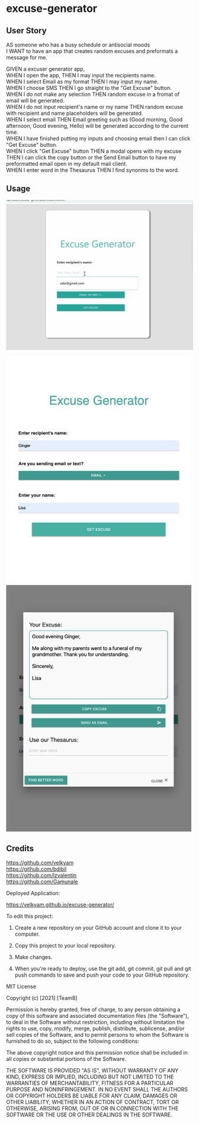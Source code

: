 # excuse-generator

## User Story 
AS someone who has a busy schedule or antisocial moods<br>
I WANT to have an app that creates random excuses and preformats a message for me.<br>

GIVEN a excuser generator app,<br>
WHEN I open the app, THEN I may input the recipients name. <br>
WHEN I select Email as my format THEN I may input my name.<br>
WHEN I choose SMS THEN I go straight to the "Get Excuse" button.<br>
WHEN I do not make any selection THEN random excuse in a fromat of email will be generated.<br>
WHEN I do not input recipient's name or my name THEN random excuse with recipient and name placeholders will be generated.<br>
WHEN I select email THEN Email greeting such as (Good morning, Good afternoon, Good evening, Hello) will be generated according to the current time.<br>
WHEN I have finished putting my inputs and choosing email then I can click "Get Excuse" button. <br>
WHEN I click "Get Excuse" button THEN a modal opens with my excuse THEN I can click the copy button or the Send Email button to have my preformatted email open in my default mail client. <br>
WHEN I enter word in the Thesaurus THEN I find synonms to the word. <br>

## Usage

![app](assets/images/firstgif.gif)


<img src="assets/images/screen2.png" alt="home_screenshot" width="500"/>
<img src="assets/images/screen3.png" alt="modal_screenshot" width="500"/>    


## Credits 
https://github.com/velkyam<br>
https://github.com/bdibil<br>
https://github.com/lzvalentin<br>
https://github.com/Gamunale<br>


Deployed Application:

https://velkyam.github.io/excuse-generator/



To edit this project:

1. Create a new repository on your GitHub account and clone it to your computer.

2. Copy this project to your local repository.

3. Make changes.

4. When you're ready to deploy, use the git add, git commit, git pull and git push commands to save and push your code to your GitHub repository.



MIT License

Copyright (c) [2021] [Team8]

Permission is hereby granted, free of charge, to any person obtaining a copy of this software and associated documentation files (the "Software"), to deal in the Software without restriction, including without limitation the rights to use, copy, modify, merge, publish, distribute, sublicense, and/or sell copies of the Software, and to permit persons to whom the Software is furnished to do so, subject to the following conditions:

The above copyright notice and this permission notice shall be included in all copies or substantial portions of the Software.

THE SOFTWARE IS PROVIDED "AS IS", WITHOUT WARRANTY OF ANY KIND, EXPRESS OR IMPLIED, INCLUDING BUT NOT LIMITED TO THE WARRANTIES OF MERCHANTABILITY, FITNESS FOR A PARTICULAR PURPOSE AND NONINFRINGEMENT. IN NO EVENT SHALL THE AUTHORS OR COPYRIGHT HOLDERS BE LIABLE FOR ANY CLAIM, DAMAGES OR OTHER LIABILITY, WHETHER IN AN ACTION OF CONTRACT, TORT OR OTHERWISE, ARISING FROM, OUT OF OR IN CONNECTION WITH THE SOFTWARE OR THE USE OR OTHER DEALINGS IN THE SOFTWARE.